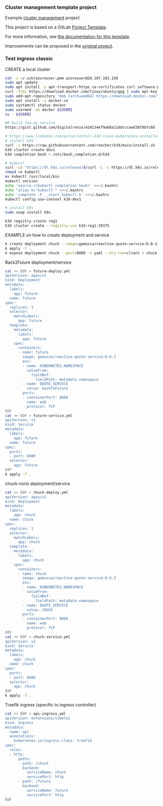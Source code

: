 ### Cluster management template project

Example [cluster management](https://docs.gitlab.com/ee/user/clusters/management_project.html) project.

This project is based on a GitLab [Project Template](https://docs.gitlab.com/ee/gitlab-basics/create-project.html).

For more information, see [the documentation for this template](https://docs.gitlab.com/ee/user/clusters/management_project_template.html).

Improvements can be proposed in the [original project](https://gitlab.com/gitlab-org/project-templates/cluster-management).


### Test ingress classic

CREATE a local cluster
```bash 
ssh -i ~/.ssh/azureuser.pem azureuser@20.107.102.158
sudo apt update
sudo apt install -y apt-transport-https ca-certificates curl software-properties-common
curl -fsSL https://download.docker.com/linux/ubuntu/gpg | sudo apt-key add -
sudo add-apt-repository "deb [arch=amd64] https://download.docker.com/linux/ubuntu focal stable"
sudo apt install -y docker-ce
sudo systemctl status docker
sudo usermod -aG docker ${USER}
su - ${USER}

## build foo.py service
https://gist.github.com/digitalronin/424134ef9a68a11ddcccaed3878b7c68

# https://www.linkedin.com/pulse/install-k3d-linux-kubernetes-installation-guide-prayag-sangode/?trk=articles_directory
# install k3d
curl -s https://raw.githubusercontent.com/rancher/k3d/main/install.sh | bash
k3d cluster create dev1
k3d completion bash > /etc/bash_completion.d/k3d

# kubectl
curl -LO "https://dl.k8s.io/release/$(curl -L -s https://dl.k8s.io/release/stable.txt)/bin/linux/amd64/kubectl"
chmod +x kubectl
mv kubectl /usr/local/bin
kubectl version
echo 'source <(kubectl completion bash)' >>~/.bashrc
echo "alias k='kubectl'" >>~/.bashrc
echo 'complete -F __start_kubectl k' >>~/.bashrc
kubectl config use-context k3d-dev1

# install k9s
sudo snap install k9s

k3d registry create reg1
k3d cluster create --registry-use k3d-reg1:39375
```

EXAMPLE on how to create deployment and service
```bash 
k create deployment chuck --image=gamussa/reactive-quote-service:0.0.3 --dry-run=client -o yaml > chuck-deploy.yml
k apply -f .
k expose deployment chuck --port=8080 -o yaml --dry-run=client > chuck-service.yml
```

Back2Future deployment/service

```bash 
cat << EOF > future-deploy.yml
apiVersion: apps/v1
kind: Deployment
metadata:
  labels:
    app: future
  name: future
spec:
  replicas: 1
  selector:
    matchLabels:
      app: future
  template:
    metadata:
      labels:
        app: future
    spec:
      containers:
      - name: future
        image: gamussa/reactive-quote-service:0.0.3
        env:
        - name: KUBERNETES_NAMESPACE
          valueFrom:
            fieldRef:
              fieldPath: metadata.namespace
        - name: QUOTE_SERVICE
          value: backToFuture
        ports:
        - containerPort: 8080
          name: web
          protocol: TCP
EOF
cat << EOF > future-service.yml
apiVersion: v1
kind: Service
metadata:
  labels:
    app: future
  name: future
spec:
  ports:
  - port: 8080
  selector:
    app: future
EOF
k apply -f .
```

chuck-noris deployment/service

```bash 
cat << EOF > chuck-deploy.yml
apiVersion: apps/v1
kind: Deployment
metadata:
  labels:
    app: chuck
  name: chuck
spec:
  replicas: 1
  selector:
    matchLabels:
      app: chuck
  template:
    metadata:
      labels:
        app: chuck
    spec:
      containers:
      - name: chuck
        image: gamussa/reactive-quote-service:0.0.3
        env:
        - name: KUBERNETES_NAMESPACE
          valueFrom:
            fieldRef:
              fieldPath: metadata.namespace
        - name: QUOTE_SERVICE
          value: CHUCK
        ports:
        - containerPort: 8080
          name: web
          protocol: TCP
EOF
cat << EOF > chuck-service.yml
apiVersion: v1
kind: Service
metadata:
  labels:
    app: chuck
  name: chuck
spec:
  ports:
  - port: 8080
  selector:
    app: chuck
EOF
k apply -f .
```

Traefik ingress (specific to ingress controller)
```bash 
cat << EOF > api-ingress.yml
apiVersion: extensions/v1beta1
kind: Ingress
metadata:
  name: api
  annotations:
    kubernetes.io/ingress.class: traefik
spec:
  rules:
  - http:
      paths:
      - path: /chuck
        backend:
          serviceName: chuck
          servicePort: http
      - path: /future
        backend:
          serviceName: future
          servicePort: http
EOF
```

```bash 

```

```bash 

```
